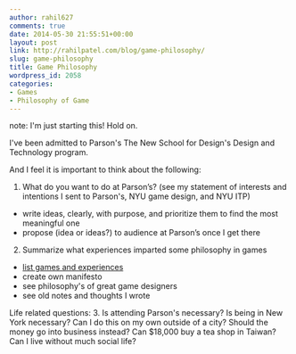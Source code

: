 ```yaml
---
author: rahil627
comments: true
date: 2014-05-30 21:55:51+00:00
layout: post
link: http://rahilpatel.com/blog/game-philosophy/
slug: game-philosophy
title: Game Philosophy
wordpress_id: 2058
categories:
- Games
- Philosophy of Game
---
```


note: I'm just starting this! Hold on.

I've been admitted to Parson's The New School for Design's Design and Technology program.

And I feel it is important to think about the following:

1. What do you want to do at Parson’s? (see my statement of interests and intentions I sent to Parson's, NYU game design, and NYU ITP)
  - write ideas, clearly, with purpose, and prioritize them to find the most meaningful one
  - propose (idea or ideas?) to audience at Parson’s once I get there

2. Summarize what experiences imparted some philosophy in games
  - [list games and experiences](http://www.rahilpatel.com/blog/a-sequential-list-of-times-game-related-experiences-that-affected-me)
  - create own manifesto
  - see philosophy's of great game designers
  - see old notes and thoughts I wrote

Life related questions:
3. Is attending Parson's necessary? Is being in New York necessary? Can I do this on my own outside of a city? Should the money go into business instead? Can $18,000 buy a tea shop in Taiwan? Can I live without much social life?
